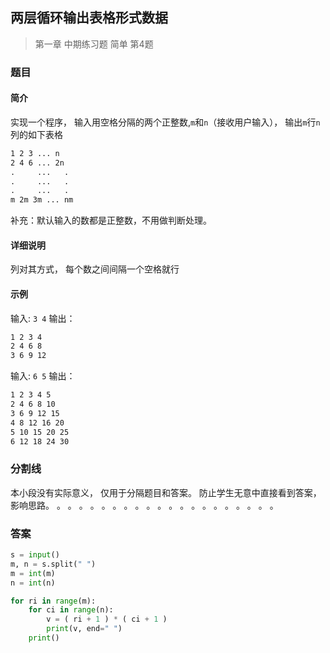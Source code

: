 ## 两层循环输出表格形式数据
> 第一章 中期练习题 简单 第4题

### 题目
#### 简介
实现一个程序，
输入用空格分隔的两个正整数,`m`和`n`（接收用户输入），
输出`m`行`n`列的如下表格

```txt
1 2 3 ... n
2 4 6 ... 2n
.     ...   .
.     ...   .
.     ...   .
m 2m 3m ... nm
```

补充：默认输入的数都是正整数，不用做判断处理。
#### 详细说明
列对其方式，
每个数之间间隔一个空格就行

#### 示例
输入: `3 4`
输出：
```txt
1 2 3 4
2 4 6 8
3 6 9 12
```

输入: `6 5`
输出：
```txt
1 2 3 4 5
2 4 6 8 10
3 6 9 12 15
4 8 12 16 20
5 10 15 20 25
6 12 18 24 30
```

### 分割线
本小段没有实际意义，
仅用于分隔题目和答案。
防止学生无意中直接看到答案，
影响思路。
。
。
。
。
。
。
。
。
。
。
。
。
。
。
。
。
。
。
。
。

### 答案
```python
s = input()
m, n = s.split(" ")
m = int(m)
n = int(n)

for ri in range(m):
    for ci in range(n):
        v = ( ri + 1 ) * ( ci + 1 )
        print(v, end=" ")
    print()
```
